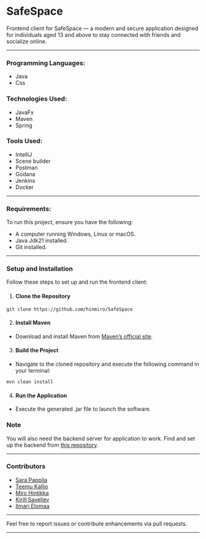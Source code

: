 # SafeSpace

Frontend client for SafeSpace — a modern and secure application designed for individuals aged 13 and
above to stay connected with friends and socialize online.

---

### Programming Languages:
  - Java
  - Css

### Technologies Used:
  - JavaFx
  - Maven
  - Spring

### Tools Used:
  - IntelliJ
  - Scene builder
  - Postman
  - Godana
  - Jenkins
  - Docker

---

### Requirements:
To run this project, ensure you have the following:


  - A computer running Windows, Linux or macOS.
  - Java Jdk21 installed.
  - Git installed.
---

### Setup and Installation

Follow these steps to set up and run the frontend client:

1. #### Clone the Repository
```
git clone https://github.com/hinmiro/SafeSpace
```
2. #### Install Maven
- Download and install Maven from [Maven’s official site](https://maven.apache.org/).
3. #### Build the Project
- Navigate to the cloned repository and execute the following command in your terminal:
```
mvn clean install
```
4. #### Run the Application
- Execute the generated .jar file to launch the software.

### Note
You will also need the backend server for application to work.
Find and set up the backend from [this repository](https://github.com/JoelPalu/SafeSpace_Backend/).

---

### Contributors
- [Sara Pappila](https://github.com/sarapap)
- [Teemu Kallio](https://github.com/teemueka)
- [Miro Hintikka](https://github.com/hinmiro)
- [Kirill Saveliev](https://github.com/JoelPalu)
- [Ilmari Elomaa](https://github.com/Ilmr1)

---

Feel free to report issues or contribute enhancements via pull requests.

---
